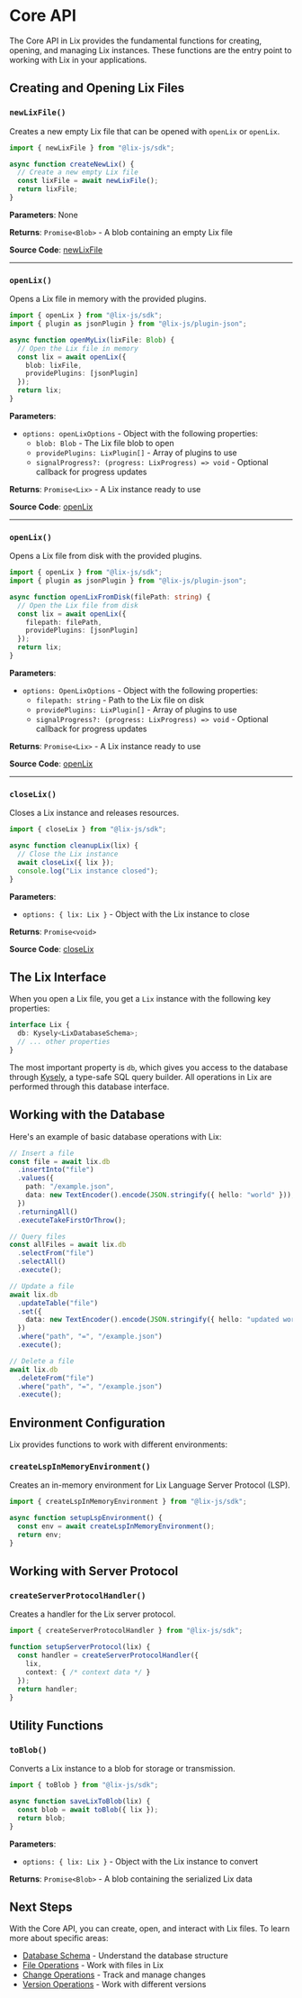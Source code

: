 # Core API

The Core API in Lix provides the fundamental functions for creating, opening, and managing Lix instances. These functions are the entry point to working with Lix in your applications.

## Creating and Opening Lix Files

### `newLixFile()`

Creates a new empty Lix file that can be opened with `openLix` or `openLix`.

```typescript
import { newLixFile } from "@lix-js/sdk";

async function createNewLix() {
  // Create a new empty Lix file
  const lixFile = await newLixFile();
  return lixFile;
}
```

**Parameters**: None

**Returns**: `Promise<Blob>` - A blob containing an empty Lix file

**Source Code**: [newLixFile](https://github.com/opral/monorepo/blob/main/packages/lix-sdk/src/lix/new-lix.ts)

---

### `openLix()`

Opens a Lix file in memory with the provided plugins.

```typescript
import { openLix } from "@lix-js/sdk";
import { plugin as jsonPlugin } from "@lix-js/plugin-json";

async function openMyLix(lixFile: Blob) {
  // Open the Lix file in memory
  const lix = await openLix({
    blob: lixFile,
    providePlugins: [jsonPlugin]
  });
  return lix;
}
```

**Parameters**:
- `options: openLixOptions` - Object with the following properties:
  - `blob: Blob` - The Lix file blob to open
  - `providePlugins: LixPlugin[]` - Array of plugins to use
  - `signalProgress?: (progress: LixProgress) => void` - Optional callback for progress updates

**Returns**: `Promise<Lix>` - A Lix instance ready to use

**Source Code**: [openLix](https://github.com/opral/monorepo/blob/main/packages/lix-sdk/src/lix/open-lix-in-memory.ts)

---

### `openLix()`

Opens a Lix file from disk with the provided plugins.

```typescript
import { openLix } from "@lix-js/sdk";
import { plugin as jsonPlugin } from "@lix-js/plugin-json";

async function openLixFromDisk(filePath: string) {
  // Open the Lix file from disk
  const lix = await openLix({
    filepath: filePath,
    providePlugins: [jsonPlugin]
  });
  return lix;
}
```

**Parameters**:
- `options: OpenLixOptions` - Object with the following properties:
  - `filepath: string` - Path to the Lix file on disk
  - `providePlugins: LixPlugin[]` - Array of plugins to use
  - `signalProgress?: (progress: LixProgress) => void` - Optional callback for progress updates

**Returns**: `Promise<Lix>` - A Lix instance ready to use

**Source Code**: [openLix](https://github.com/opral/monorepo/blob/main/packages/lix-sdk/src/lix/open-lix.ts)

---

### `closeLix()`

Closes a Lix instance and releases resources.

```typescript
import { closeLix } from "@lix-js/sdk";

async function cleanupLix(lix) {
  // Close the Lix instance
  await closeLix({ lix });
  console.log("Lix instance closed");
}
```

**Parameters**:
- `options: { lix: Lix }` - Object with the Lix instance to close

**Returns**: `Promise<void>`

**Source Code**: [closeLix](https://github.com/opral/monorepo/blob/main/packages/lix-sdk/src/lix/close-lix.ts)

## The Lix Interface

When you open a Lix file, you get a `Lix` instance with the following key properties:

```typescript
interface Lix {
  db: Kysely<LixDatabaseSchema>;
  // ... other properties
}
```

The most important property is `db`, which gives you access to the database through [Kysely](https://kysely.dev/), a type-safe SQL query builder. All operations in Lix are performed through this database interface.

## Working with the Database

Here's an example of basic database operations with Lix:

```typescript
// Insert a file
const file = await lix.db
  .insertInto("file")
  .values({
    path: "/example.json",
    data: new TextEncoder().encode(JSON.stringify({ hello: "world" })),
  })
  .returningAll()
  .executeTakeFirstOrThrow();

// Query files
const allFiles = await lix.db
  .selectFrom("file")
  .selectAll()
  .execute();

// Update a file
await lix.db
  .updateTable("file")
  .set({
    data: new TextEncoder().encode(JSON.stringify({ hello: "updated world" })),
  })
  .where("path", "=", "/example.json")
  .execute();

// Delete a file
await lix.db
  .deleteFrom("file")
  .where("path", "=", "/example.json")
  .execute();
```

## Environment Configuration

Lix provides functions to work with different environments:

### `createLspInMemoryEnvironment()`

Creates an in-memory environment for Lix Language Server Protocol (LSP).

```typescript
import { createLspInMemoryEnvironment } from "@lix-js/sdk";

async function setupLspEnvironment() {
  const env = await createLspInMemoryEnvironment();
  return env;
}
```

## Working with Server Protocol

### `createServerProtocolHandler()`

Creates a handler for the Lix server protocol.

```typescript
import { createServerProtocolHandler } from "@lix-js/sdk";

function setupServerProtocol(lix) {
  const handler = createServerProtocolHandler({
    lix,
    context: { /* context data */ }
  });
  return handler;
}
```

## Utility Functions

### `toBlob()`

Converts a Lix instance to a blob for storage or transmission.

```typescript
import { toBlob } from "@lix-js/sdk";

async function saveLixToBlob(lix) {
  const blob = await toBlob({ lix });
  return blob;
}
```

**Parameters**:
- `options: { lix: Lix }` - Object with the Lix instance to convert

**Returns**: `Promise<Blob>` - A blob containing the serialized Lix data

## Next Steps

With the Core API, you can create, open, and interact with Lix files. To learn more about specific areas:

- [Database Schema](./schema) - Understand the database structure
- [File Operations](./file-operations) - Work with files in Lix
- [Change Operations](./change-operations) - Track and manage changes
- [Version Operations](./version-operations) - Work with different versions